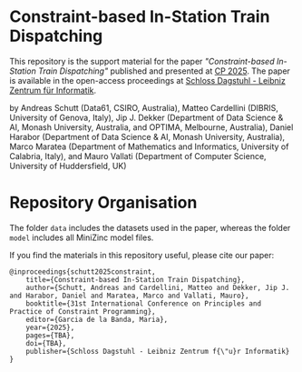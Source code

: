 Constraint-based In-Station Train Dispatching
=============================================

This repository is the support material for the paper *"Constraint-based In-Station Train Dispatching"*
published and presented at [CP 2025](https://cp2025.a4cp.org/). The paper is available in the open-access
proceedings at [Schloss Dagstuhl - Leibniz Zentrum für Informatik](https://drops.dagstuhl.de/entities/volume/LIPIcs-volume-340).

by Andreas Schutt (Data61, CSIRO, Australia),
Matteo Cardellini (DIBRIS, University of Genova, Italy),
Jip J. Dekker (Department of Data Science & AI, Monash University, Australia, and OPTIMA, Melbourne, Australia),
Daniel Harabor (Department of Data Science & AI, Monash University, Australia),
Marco Maratea (Department of Mathematics and Informatics, University of Calabria, Italy), and
Mauro Vallati (Department of Computer Science, University of Huddersfield, UK)

# Repository Organisation

The folder `data` includes the datasets used in the paper, whereas the folder `model` includes all MiniZinc model files.

If you find the materials in this repository useful, please cite our paper:
```
@inproceedings{schutt2025constraint,
    title={Constraint-based In-Station Train Dispatching},
    author={Schutt, Andreas and Cardellini, Matteo and Dekker, Jip J. and Harabor, Daniel and Maratea, Marco and Vallati, Mauro},
    booktitle={31st International Conference on Principles and Practice of Constraint Programming},
    editor={Garcia de la Banda, Maria},
    year={2025},
    pages={TBA},
    doi={TBA},
    publisher={Schloss Dagstuhl - Leibniz Zentrum f{\"u}r Informatik}
}
```

